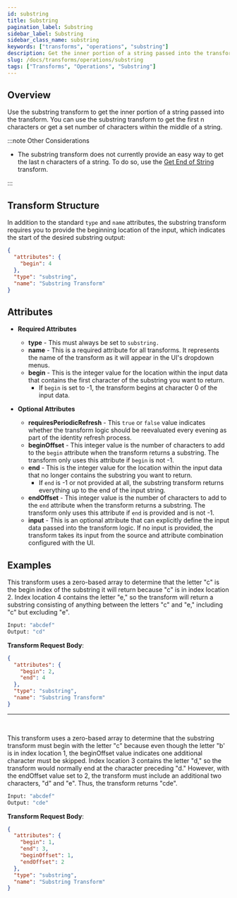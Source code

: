 ```yaml
---
id: substring
title: Substring
pagination_label: Substring
sidebar_label: Substring
sidebar_class_name: substring
keywords: ["transforms", "operations", "substring"]
description: Get the inner portion of a string passed into the transform.
slug: /docs/transforms/operations/substring
tags: ["Transforms", "Operations", "Substring"]
---
```


## Overview

Use the substring transform to get the inner portion of a string passed into the
transform. You can use the substring transform to get the first n characters or
get a set number of characters within the middle of a string.

:::note Other Considerations

- The substring transform does not currently provide an easy way to get the last
  n characters of a string. To do so, use the
  [Get End of String](./get-end-of-string.md) transform.

:::

## Transform Structure

In addition to the standard `type` and `name` attributes, the substring
transform requires you to provide the beginning location of the input, which
indicates the start of the desired substring output:

```json
{
  "attributes": {
    "begin": 4
  },
  "type": "substring",
  "name": "Substring Transform"
}
```

## Attributes

- **Required Attributes**

  - **type** - This must always be set to `substring.`
  - **name** - This is a required attribute for all transforms. It represents
    the name of the transform as it will appear in the UI's dropdown menus.
  - **begin** - This is the integer value for the location within the input data
    that contains the first character of the substring you want to return.
    - If `begin` is set to -1, the transform begins at character 0 of the input
      data.

- **Optional Attributes**
  - **requiresPeriodicRefresh** - This `true` or `false` value indicates whether
    the transform logic should be reevaluated every evening as part of the
    identity refresh process.
  - **beginOffset** - This integer value is the number of characters to add to
    the `begin` attribute when the transform returns a substring. The transform
    only uses this attribute if `begin` is not -1.
  - **end** - This is the integer value for the location within the input data
    that no longer contains the substring you want to return.
    - If `end` is -1 or not provided at all, the substring transform returns
      everything up to the end of the input string.
  - **endOffset** - This integer value is the number of characters to add to the
    `end` attribute when the transform returns a substring. The transform only
    uses this attribute if `end` is provided and is not -1.
  - **input** - This is an optional attribute that can explicitly define the
    input data passed into the transform logic. If no input is provided, the
    transform takes its input from the source and attribute combination
    configured with the UI.

## Examples

This transform uses a zero-based array to determine that the letter "c" is the
begin index of the substring it will return because "c" is in index location 2.
Index location 4 contains the letter "e," so the transform will return a
substring consisting of anything between the letters "c" and "e," including "c"
but excluding "e".

```bash
Input: "abcdef"
Output: "cd"
```

**Transform Request Body**:

```json
{
  "attributes": {
    "begin": 2,
    "end": 4
  },
  "type": "substring",
  "name": "Substring Transform"
}
```

---

<p>&nbsp;</p>

This transform uses a zero-based array to determine that the substring transform
must begin with the letter "c" because even though the letter "b' is in index
location 1, the beginOffset value indicates one additional character must be
skipped. Index location 3 contains the letter "d," so the transform would
normally end at the character preceding "d." However, with the endOffset value
set to 2, the transform must include an additional two characters, "d" and "e".
Thus, the transform returns "cde".

```bash
Input: "abcdef"
Output: "cde"
```

**Transform Request Body**:

```json
{
  "attributes": {
    "begin": 1,
    "end": 3,
    "beginOffset": 1,
    "endOffset": 2
  },
  "type": "substring",
  "name": "Substring Transform"
}
```
